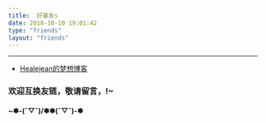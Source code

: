 ```yaml
---
title:  好基友s
date: 2018-10-10 19:01:42
type: "friends"
layout: "friends"
---
```


<hr>



* [Healejean的梦想博客](http://blog.healerjean.com/)

### 欢迎互换友链，敬请留言，!~

#### ~✽-(ˆ▽ˆ)/✽✽\(ˆ▽ˆ)-✽ 

